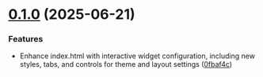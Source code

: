 # [0.1.0](https://github.com/codellyson/kk-whatsapp-widget/compare/v0.0.2...v0.1.0) (2025-06-21)


### Features

* Enhance index.html with interactive widget configuration, including new styles, tabs, and controls for theme and layout settings ([0fbaf4c](https://github.com/codellyson/kk-whatsapp-widget/commit/0fbaf4c82129db724bb738aca9b9e2a4521220ed))
